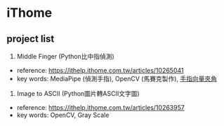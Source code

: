 # iThome

## project list

1. Middle Finger (Python比中指偵測)

- reference: https://ithelp.ithome.com.tw/articles/10265041
- key words: MediaPipe (偵測手指), OpenCV (馬賽克製作), [手指向量夾角](https://codechina.csdn.net/EricLee/handpose_x/-/issues/3)

1. Image to ASCII (Python圖片轉ASCII文字圖)

- reference: https://ithelp.ithome.com.tw/articles/10263957
- key words: OpenCV, Gray Scale

